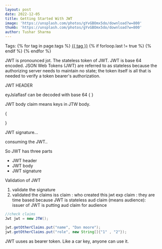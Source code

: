 ```yaml
---
layout: post
date: 2022-12-05
title: Getting Started With JWT
image: 'https://unsplash.com/photos/gYvGBOmx5do/download?w=800'
thumb: 'https://unsplash.com/photos/gYvGBOmx5do/download?w=800'
author: Tushar Sharma
---
```


<!-- truncate_here -->
<p>Tags: {% for tag in page.tags %} <a class="mytag" href="/tag/{{ tag }}" title="View posts tagged with &quot;{{ tag }}&quot;">{{ tag }}</a>  {% if forloop.last != true %} {% endif %} {% endfor %} </p>

JWT is pronounced jot. The stateless token of JWT. JWT is base 64 encoded. JSON Web Tokens (JWT) are referred to as stateless because the authorizing server needs to maintain no state; the token itself is all that is needed to verify a token bearer's authorization.


JWT HEADER

eyJslaflasf can be decoded with base 64 {
}

JWT body
claim means keys in JTW body. 

{
    
}

JWT signature...

consuming the JWT..


So JWT has three parts 
- JWT header
- JWT body
- JWT signature

Validation of JWT
1. validate the signature
2. validated the claims 
 iss claim : who created this jwt 
 exp claim : they are time based because JWT is stateless
 aud claim (means audience): issuer of JWT is putting aud claim for audience

```java
//check claims
Jwt jwt = new JTW();

jwt.getOtherClaims.put("name", "Dan moore");
jwt.getOtherClaims.put("role", new String[]{"1" , "2"});

```

JWT uuses as bearer token. Like a car key, anyone can use it.